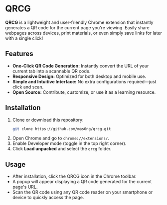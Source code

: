 # QRCG

**QRCG** is a lightweight and user-friendly Chrome extension that instantly generates a QR code for the current page you're viewing. Easily share webpages across devices, print materials, or even simply save links for later with a single click!

## Features

- **One-Click QR Code Generation:** Instantly convert the URL of your current tab into a scannable QR code.
- **Responsive Design:** Optimized for both desktop and mobile use.
- **Simple and Intuitive Interface:** No extra configurations required—just click and scan.
- **Open Source:** Contribute, customize, or use it as a learning resource.

## Installation

1. Clone or download this repository:
   ```bash
   git clone https://github.com/mas0ng/qrcg.git
   ```
2. Open Chrome and go to `chrome://extensions/`.
3. Enable Developer mode (toggle in the top right corner).
4. Click **Load unpacked** and select the `qrcg` folder.

## Usage

- After installation, click the QRCG icon in the Chrome toolbar.
- A popup will appear displaying a QR code generated for the current page's URL.
- Scan the QR code using any QR code reader on your smartphone or device to quickly access the page.
